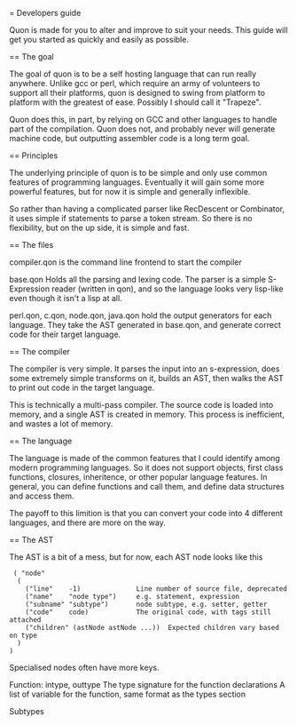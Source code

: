 = Developers guide

Quon is made for you to alter and improve to suit your needs.  This guide will get you started as quickly and easily as possible.

== The goal

The goal of quon is to be a self hosting language that can run really anywhere.  Unlike gcc or perl, which require an army of volunteers to support all their platforms, quon is designed to swing from platform to platform with the greatest of ease.  Possibly I should call it "Trapeze".

Quon does this, in part, by relying on GCC and other languages to handle part of the compilation.  Quon does not, and probably never will generate machine code, but outputting assembler code is a long term goal.

== Principles

The underlying principle of quon is to be simple and only use common features of programming languages.  Eventually it will gain some more powerful features, but for now it is simple and generally inflexible.

So rather than having a complicated parser like RecDescent or Combinator, it uses simple if statements to parse a token stream.  So there is no flexibility, but on the up side, it is simple and fast.

== The files

compiler.qon is the command line frontend to start the compiler

base.qon Holds all the parsing and lexing code.  The parser is a simple S-Expression reader (written in qon), and so the language looks very lisp-like even though it isn't a lisp at all.

perl.qon, c.qon, node.qon, java.qon hold the output generators for each language.  They take the AST generated in base.qon, and generate correct code for their target language.

== The compiler

The compiler is very simple.  It parses the input into an s-expression, does some extremely simple transforms on it, builds an AST, then walks the AST to print out code in the target language.

This is technically a multi-pass compiler.  The source code is loaded into memory, and a single AST is created in memory.  This process is inefficient, and wastes a lot of memory.

== The language

The language is made of the common features that I could identify among modern programming languages.  So it does not support objects, first class functions, closures, inheritence, or other popular language features.  In general, you can define functions and call them, and define data structures and access them.

The payoff to this limition is that you can convert your code into 4 different languages, and there are more on the way.

== The AST

The AST is a bit of a mess, but for now, each AST node looks like this

     ( "node"
      ( 
        ("line"    -1)              Line number of source file, deprecated
        ("name"    "node type")     e.g. statement, expression
        ("subname" "subtype")       node subtype, e.g. setter, getter
        ("code"    code)            The original code, with tags still attached
        ("children" (astNode astNode ...))  Expected children vary based on type
      )
    )


Specialised nodes often have more keys.  

Function:
    intype, outtype     The type signature for the function
    declarations        A list of variable for the function, same format as the types section


Subtypes
    



